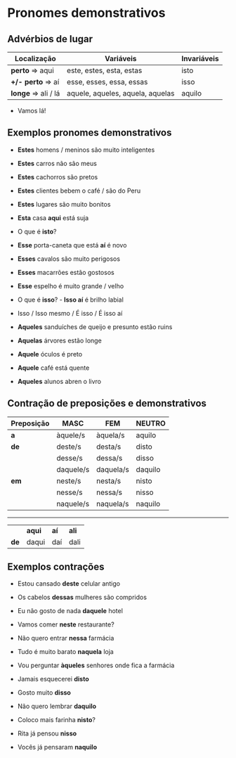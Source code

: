 # Pronomes demonstrativos

## Advérbios de lugar

| Localização | Variáveis | Invariáveis |
| -- | -- | -- |
| **perto**  => aqui    | este, estes, esta, estas         | isto   |
| **+/- perto** => aí   | esse, esses, essa, essas         | isso   |
| **longe** => ali / lá | aquele, aqueles, aquela, aquelas | aquilo |

* Vamos lá!

## Exemplos pronomes demonstrativos

* **Estes** homens / meninos são muito inteligentes
* **Estes** carros não são meus
* **Estes** cachorros são pretos
* **Estes** clientes bebem o café / são do Peru
* **Estes** lugares são muito bonitos
* **Esta** casa **aqui** está suja
* O que é **isto**?

* **Esse** porta-caneta que está **aí** é novo
* **Esses** cavalos são muito perigosos
* **Esses** macarrões estão gostosos
* **Esse** espelho é muito grande / velho
* O que é **isso**? - **Isso aí** é brilho labial
* Isso / Isso mesmo / É isso / É isso aí

* **Aqueles** sanduíches de queijo e presunto estão ruins
* **Aquelas** árvores estão longe
* **Aquele** óculos é preto
* **Aquele** café está quente
* **Aqueles** alunos abren o livro

## Contração de preposições e demonstrativos

| Preposição | MASC | FEM | NEUTRO |
| -- | -- | -- | -- |
| **a**  | àquele/s | àquela/s | aquilo |
| **de** | deste/s  | desta/s  | disto  |
|        | desse/s  | dessa/s  | disso  |
|        | daquele/s| daquela/s| daquilo|
| **em** | neste/s  | nesta/s  | nisto  |
|        | nesse/s  | nessa/s  | nisso  |
|        | naquele/s| naquela/s| naquilo|

---

|||||
| -- | -- | -- | -- |
|        | **aqui** | **aí** | **ali** |
| **de** | daqui | daí | dali |

## Exemplos contrações

* Estou cansado **deste** celular antigo
* Os cabelos **dessas** mulheres são compridos
* Eu não gosto de nada **daquele** hotel

* Vamos comer **neste** restaurante?
* Não quero entrar **nessa** farmácia
* Tudo é muito barato **naquela** loja

* Vou perguntar **àqueles** senhores onde fica a farmácia

* Jamais esquecerei **disto**
* Gosto muito **disso**
* Não quero lembrar **daquilo**

* Coloco mais farinha **nisto**?
* Rita já pensou **nisso**
* Vocês já pensaram **naquilo**
